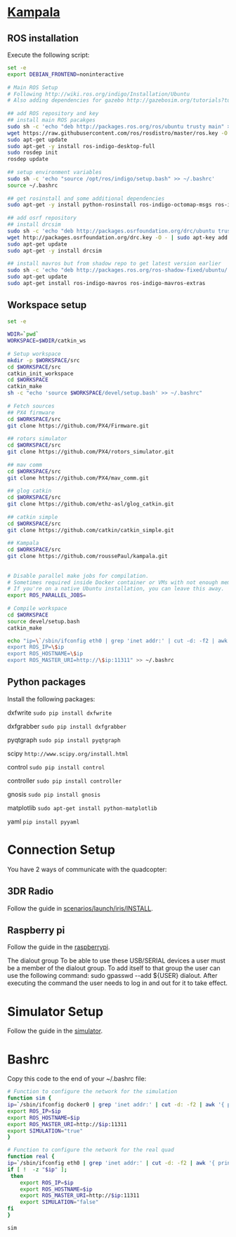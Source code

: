 # [Kampala](https://en.wikipedia.org/wiki/Kampala)



## ROS installation

Execute the following script:

```Bash
set -e
export DEBIAN_FRONTEND=noninteractive
 
# Main ROS Setup
# Following http://wiki.ros.org/indigo/Installation/Ubuntu
# Also adding dependencies for gazebo http://gazebosim.org/tutorials?tut=drcsim_install
 
## add ROS repository and key
## install main ROS pacakges
sudo sh -c 'echo "deb http://packages.ros.org/ros/ubuntu trusty main" > /etc/apt/sources.list.d/ros-latest.list'
wget https://raw.githubusercontent.com/ros/rosdistro/master/ros.key -O - | sudo apt-key add -
sudo apt-get update
sudo apt-get -y install ros-indigo-desktop-full
sudo rosdep init
rosdep update
 
## setup environment variables
sudo sh -c 'echo "source /opt/ros/indigo/setup.bash" >> ~/.bashrc'
source ~/.bashrc
 
## get rosinstall and some additional dependencies
sudo apt-get -y install python-rosinstall ros-indigo-octomap-msgs ros-indigo-joy ros-indigo-geodesy
 
## add osrf repository
## install drcsim
sudo sh -c 'echo "deb http://packages.osrfoundation.org/drc/ubuntu trusty main" > /etc/apt/sources.list.d/drc-latest.list'
wget http://packages.osrfoundation.org/drc.key -O - | sudo apt-key add -
sudo apt-get update
sudo apt-get -y install drcsim
 
## install mavros but from shadow repo to get latest version earlier
sudo sh -c 'echo "deb http://packages.ros.org/ros-shadow-fixed/ubuntu/ trusty main" > /etc/apt/sources.list.d/ros-shadow.list'
sudo apt-get update
sudo apt-get install ros-indigo-mavros ros-indigo-mavros-extras
```

## Workspace setup

```Bash
set -e
 
WDIR=`pwd`
WORKSPACE=$WDIR/catkin_ws
 
# Setup workspace
mkdir -p $WORKSPACE/src
cd $WORKSPACE/src
catkin_init_workspace
cd $WORKSPACE
catkin_make
sh -c "echo 'source $WORKSPACE/devel/setup.bash' >> ~/.bashrc"
 
# Fetch sources
## PX4 firmware
cd $WORKSPACE/src
git clone https://github.com/PX4/Firmware.git
 
## rotors simulator
cd $WORKSPACE/src
git clone https://github.com/PX4/rotors_simulator.git
 
## mav comm
cd $WORKSPACE/src
git clone https://github.com/PX4/mav_comm.git
 
## glog catkin
cd $WORKSPACE/src
git clone https://github.com/ethz-asl/glog_catkin.git
 
## catkin simple
cd $WORKSPACE/src
git clone https://github.com/catkin/catkin_simple.git
 
## Kampala
cd $WORKSPACE/src
git clone https://github.com/roussePaul/kampala.git
 
 
# Disable parallel make jobs for compilation.
# Sometimes required inside Docker container or VMs with not enough memory.
# If you're on a native Ubuntu installation, you can leave this away.
export ROS_PARALLEL_JOBS=
 
# Compile workspace
cd $WORKSPACE
source devel/setup.bash
catkin_make

echo "ip=\`/sbin/ifconfig eth0 | grep 'inet addr:' | cut -d: -f2 | awk '{ print \$1}'\`
export ROS_IP=\$ip
export ROS_HOSTNAME=\$ip
export ROS_MASTER_URI=http://\$ip:11311" >> ~/.bashrc
```

## Python packages
Install the following packages:

dxfwrite `sudo pip install dxfwrite`

dxfgrabber `sudo pip install dxfgrabber`

pyqtgraph `sudo pip install pyqtgraph`

scipy `http://www.scipy.org/install.html`

control `sudo pip install control`

controller `sudo pip install controller`

gnosis `sudo pip install gnosis`

matplotlib `sudo apt-get install python-matplotlib`

yaml `pip install pyyaml`

# Connection Setup
You have 2 ways of communicate with the quadcopter:

## 3DR Radio
Follow the guide in [scenarios/launch/iris/INSTALL](scenarios/launch/iris/INSTALL).

## Raspberry pi
Follow the guide in the [raspberrypi](raspberrypi).

 The dialout group
To be able to use these USB/SERIAL devices a user must be a member of the dialout group. To add itself to that group the user can use the following command: sudo gpasswd --add ${USER} dialout. After executing the command the user needs to log in and out for it to take effect.

# Simulator Setup
Follow the guide in the [simulator](simulator).

# Bashrc
Copy this code to the end of your ~/.bashrc file:

```Bash
# Function to configure the network for the simulation
function sim {
ip=`/sbin/ifconfig docker0 | grep 'inet addr:' | cut -d: -f2 | awk '{ print $1}'`
export ROS_IP=$ip
export ROS_HOSTNAME=$ip
export ROS_MASTER_URI=http://$ip:11311
export SIMULATION="true"
}

# Function to configure the network for the real quad
function real {
ip=`/sbin/ifconfig eth0 | grep 'inet addr:' | cut -d: -f2 | awk '{ print $1}'`
if [ !  -z "$ip" ];
 then
    export ROS_IP=$ip
    export ROS_HOSTNAME=$ip
    export ROS_MASTER_URI=http://$ip:11311
    export SIMULATION="false"
fi
}

sim
```
